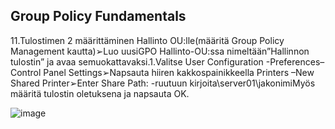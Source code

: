 ## Group Policy Fundamentals ##




11.Tulostimen 2 määrittäminen Hallinto OU:lle(määritä Group Policy Management kautta)➢Luo uusiGPO Hallinto-OU:ssa nimeltään”Hallinnon tulostin” ja avaa semuokattavaksi.1.Valitse User Configuration -Preferences–Control Panel Settings➢Napsauta hiiren kakkospainikkeella Printers –New Shared Printer➢Enter Share Path: -ruutuun kirjoita\\server01\jakonimiMyös määritä tulostin oletuksena ja napsauta OK. 

![image](https://user-images.githubusercontent.com/19546253/236426191-48d32e1c-45ac-4d9e-9161-33e0ec031409.png)


